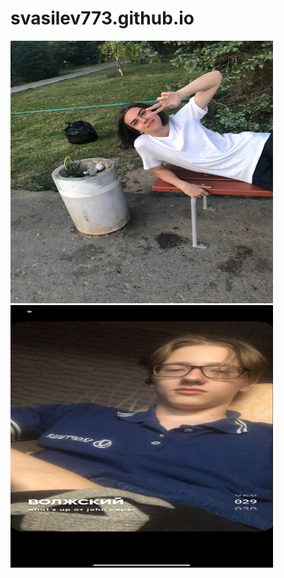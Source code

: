 # svasilev773.github.io
<html>
 <head>
  <meta charset="utf-8">
  <title>Фотографии</title>
 </head>
 <body>
  <p>
<img src="photo_2022-09-10_13-25-15.jpg" alt="Фотография 1" width="420" height="420">
<img src="photo_2022-09-10_13-28-27.jpg" alt="Фотография 1" width="420" height="420">
  </p>
 </body>
</html>
